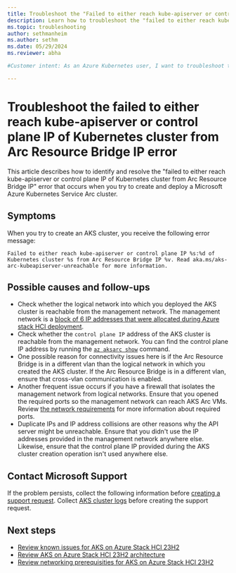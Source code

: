 ```yaml
---
title: Troubleshoot the "Failed to either reach kube-apiserver or control plane IP of Kubernetes cluster from Arc Resource Bridge IP" error
description: Learn how to troubleshoot the "failed to either reach kube-apiserver or control plane IP of Kubernetes cluster from Arc Resource Bridge IP error" when you try to create and deploy an AKS enabled by Arc cluster.
ms.topic: troubleshooting
author: sethmanheim
ms.author: sethm
ms.date: 05/29/2024
ms.reviewer: abha

#Customer intent: As an Azure Kubernetes user, I want to troubleshoot the "failed to either reach kube-apiserver or control plane IP of Kubernetes cluster from Arc Resource Bridge IP error" error code so that I can successfully start or create and deploy an Azure Kubernetes Service Arc cluster.

---
```


# Troubleshoot the failed to either reach kube-apiserver or control plane IP of Kubernetes cluster from Arc Resource Bridge IP error

This article describes how to identify and resolve the "failed to either reach kube-apiserver or control plane IP of Kubernetes cluster from Arc Resource Bridge IP" error that occurs when you try to create and deploy a Microsoft Azure Kubernetes Service Arc cluster.

## Symptoms

When you try to create an AKS cluster, you receive the following error message:

```output
Failed to either reach kube-apiserver or control plane IP %s:%d of Kubernetes cluster %s from Arc Resource Bridge IP %v. Read aka.ms/aks-arc-kubeapiserver-unreachable for more information.
```

## Possible causes and follow-ups

- Check whether the logical network into which you deployed the AKS cluster is reachable from the management network. The management network is a [block of 6 IP addresses that were allocated during Azure stack HCI deployment](/azure-stack/hci/deploy/deploy-via-portal#specify-network-settings).
- Check whether the `control plane IP` address of the AKS cluster is reachable from the management network. You can find the control plane IP address by running the [`az aksarc show`](/cli/azure/aksarc#az-aksarc-show) command.
- One possible reason for connectivity issues here is if the Arc Resource Bridge is in a different vlan than the logical network in which you created the AKS cluster. If the Arc Resource Bridge is in a different vlan, ensure that cross-vlan communication is enabled.
- Another frequent issue occurs if you have a firewall that isolates the management network from logical networks. Ensure that you opened the required ports so the management network can reach AKS Arc VMs. Review [the network requirements](aks-hci-network-system-requirements.md#network-port-and-cross-vlan-requirements) for more information about required ports.
- Duplicate IPs and IP address collisions are other reasons why the API server might be unreachable. Ensure that you didn't use the IP addresses provided in the management network anywhere else. Likewise, ensure that the control plane IP provided during the AKS cluster creation operation isn't used anywhere else.

## Contact Microsoft Support

If the problem persists, collect the following information before [creating a support request](aks-troubleshoot.md#open-a-support-request). Collect [AKS cluster logs](get-on-demand-logs.md) before creating the support request.

## Next steps

- [Review known issues for AKS on Azure Stack HCI 23H2](aks-known-issues.md)
- [Review AKS on Azure Stack HCI 23H2 architecture](cluster-architecture.md)
- [Review networking prerequisities for AKS on Azure Stack HCI 23H2](aks-hci-network-system-requirements.md)
